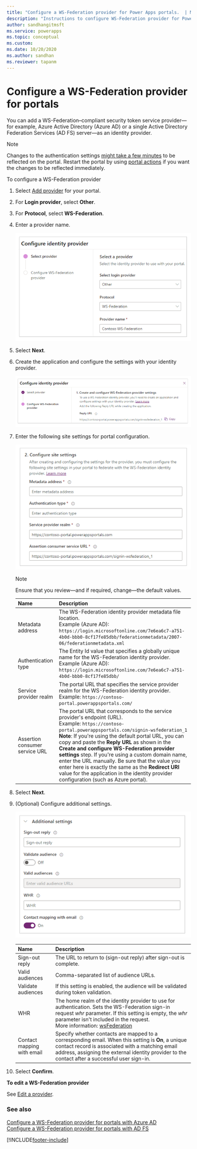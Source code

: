 ```yaml
---
title: "Configure a WS-Federation provider for Power Apps portals.  | MicrosoftDocs"
description: "Instructions to configure WS-Federation provider for Power Apps portals."
author: sandhangitmsft
ms.service: powerapps
ms.topic: conceptual
ms.custom: 
ms.date: 10/20/2020
ms.author: sandhan
ms.reviewer: tapanm
---
```


# Configure a WS-Federation provider for portals

You can add a WS-Federation&ndash;compliant security token service provider&mdash;for example, Azure Active Directory (Azure AD) or a single Active Directory Federation Services (AD FS) server&mdash;as an identity provider.

> [!NOTE]
> Changes to the authentication settings [might take a few minutes](../admin/clear-server-side-cache.md#caching-changes-for-portals-with-version-926x-or-later) to be reflected on the portal. Restart the portal by using [portal actions](../admin/admin-overview.md) if you want the changes to be reflected immediately.

To configure a WS-Federation provider

1. Select [Add provider](use-simplified-authentication-configuration.md#add-configure-or-delete-an-identity-provider) for your portal.

1. For **Login provider**, select **Other**.

1. For **Protocol**, select **WS-Federation**.

1. Enter a provider name.

    ![Provider name](media/authentication/wsfed-provider-name.png "Provider name")

1. Select **Next**.

1. Create the application and configure the settings with your identity provider.

    ![Create the WS-Federation application](media/authentication/step-1-wsfed.png "Create the WS-Federation application")

1. Enter the following site settings for portal configuration.

    ![Configure WS-Federation site settings](media/authentication/configure-wsfed-site-settings.png "Configure WS-Federation site settings")

    > [!NOTE]
    > Ensure that you review&mdash;and if required, change&mdash;the default values.

    | Name | Description |
    | - | - |
    | Metadata address | The WS-Federation identity provider metadata file location. <br> Example (Azure AD): `https://login.microsoftonline.com/7e6ea6c7-a751-4b0d-bbb0-8cf17fe85dbb/federationmetadata/2007-06/federationmetadata.xml` |
    | Authentication type | The Entity Id value that specifies a globally unique name for the WS-Federation identity provider. <br> Example (Azure AD): `https://login.microsoftonline.com/7e6ea6c7-a751-4b0d-bbb0-8cf17fe85dbb/` |
    | Service provider realm | The portal URL that specifies the service provider realm for the WS-Federation identity provider. <br> Example: `https://contoso-portal.powerappsportals.com/` |
    | Assertion consumer service URL | The portal URL that corresponds to the service provider's endpoint (URL). <br> Example: `https://contoso-portal.powerappsportals.com/signin-wsfederation_1` <br> **Note**: If you're using the default portal URL, you can copy and paste the **Reply URL** as shown in the **Create and configure WS-Federation provider settings** step. If you're using a custom domain name, enter the URL manually. Be sure that the value you enter here is exactly the same as the **Redirect URI** value for the application in the identity provider configuration (such as Azure portal). |

1. Select **Next**.

1. (Optional) Configure additional settings.

    ![Additional settings](media/authentication/wsfed-site-settings-additional.png "Additional settings")

    | Name | Description
    | - | - |
    | Sign-out reply | The URL to return to (sign-out reply) after sign-out is complete. |
    | Valid audiences | Comma-separated list of audience URLs. |
    | Validate audiences | If this setting is enabled, the audience will be validated during token validation. |
    | WHR | The home realm of the identity provider to use for authentication. Sets the WS-Federation sign-in request *whr* parameter. If this setting is empty, the *whr* parameter isn't included in the request. <br> More information: [wsFederation](https://docs.microsoft.com/dotnet/framework/configure-apps/file-schema/windows-identity-foundation/wsfederation) |
    | Contact mapping with email | Specify whether contacts are mapped to a corresponding email. When this setting is **On**, a unique contact record is associated with a matching email address, assigning the external identity provider to the contact after a successful user sign-in. |

1. Select **Confirm**.

**To edit a WS-Federation provider**

See [Edit a provider](use-simplified-authentication-configuration.md#edit-a-provider).

### See also

[Configure a WS-Federation provider for portals with Azure AD](configure-ws-federation-settings-azure-ad.md)  
[Configure a WS-Federation provider for portals with AD FS](configure-ws-federation-settings.md)


[!INCLUDE[footer-include](../../../includes/footer-banner.md)]
